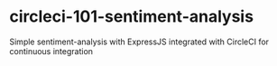 # circleci-101-sentiment-analysis

Simple sentiment-analysis with ExpressJS integrated with CircleCI for continuous integration
